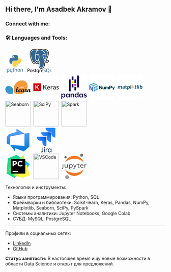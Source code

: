 ## Hi there, I'm Asadbek Akramov 👋

### Connect with me:


### 🛠️ Languages and Tools:
<div>
  <img src='https://github.com/devicons/devicon/blob/master/icons/python/python-original-wordmark.svg' title='Python', width='60', height='60'/>&nbsp;
  <img src='https://github.com/devicons/devicon/blob/master/icons/postgresql/postgresql-original-wordmark.svg' title='PostgreSQL', width='80', height='80'/>&nbsp;
</div>
<div>
  <img src='https://github.com/devicons/devicon/blob/master/icons/scikitlearn/scikitlearn-original.svg' title='Scikit-learn', width='80', height='80'/>&nbsp;
  <img src='https://github.com/devicons/devicon/blob/master/icons/keras/keras-original-wordmark.svg' title='Keras', width='80', height='80'/>&nbsp;
  <img src='https://github.com/devicons/devicon/blob/master/icons/pandas/pandas-original-wordmark.svg' title='Pandas', width='80', height='80'/>&nbsp;
  <img src='https://github.com/devicons/devicon/blob/master/icons/numpy/numpy-original-wordmark.svg' title='NumPy', width='80', height='80'/>&nbsp;
  <img src='https://github.com/devicons/devicon/blob/master/icons/matplotlib/matplotlib-original-wordmark.svg' title='Matplotlib', width='80', height='80'/>&nbsp;
  <img src='https://seaborn.pydata.org/_images/logo-tall-lightbg.svg' title='Seaborn', width='80', height='80'/>&nbsp;
  <img src='https://upload.wikimedia.org/wikipedia/commons/b/b2/SCIPY_2.svg' title='SciPy', width='80', height='80'/>&nbsp;
  <img src='https://upload.wikimedia.org/wikipedia/commons/f/f3/Apache_Spark_logo.svg' title='Spark', width='80', height='80'/>&nbsp;
</div>
<div>
  <img src='https://github.com/devicons/devicon/blob/master/icons/azuredevops/azuredevops-original.svg' title='AzureDevOps', width='80', height='80'/>&nbsp;
  <img src='https://github.com/devicons/devicon/blob/master/icons/jira/jira-original-wordmark.svg' title='Jira', width='80', height='80'/>&nbsp;
</div>
<div>
  <img src='https://github.com/devicons/devicon/blob/master/icons/pycharm/pycharm-original.svg' title='PyCharm', width='80', height='80'/>&nbsp;
  <img src='https://upload.wikimedia.org/wikipedia/commons/9/9a/Visual_Studio_Code_1.35_icon.svg' title='VSCode', width='80', height='80'/>&nbsp;
  <img src='https://github.com/devicons/devicon/blob/master/icons/jupyter/jupyter-original-wordmark.svg' title='Jupyter', width='80', height='80'/>&nbsp;
</div>



Технологии и инструменты:

- Языки программирования: Python, SQL
- Фреймворки и библиотеки: Scikit-learn, Keras, Pandas, NumPy, Matplotlib, Seaborn, SciPy, PySpark
- Системы аналитики: Jupyter Notebooks, Google Colab
- СУБД: MySQL, PostgreSQL

---

Профили в социальных сетях:

- [LinkedIn](https://www.linkedin.com/in/asadbek-akramov-profile/)
- [GitHub](https://github.com/Asadbek19/)

**Статус занятости:** В настоящее время ищу новые возможности в области Data Science и открыт для предложений.

<!--
**Asadbek19/Asadbek19** is a ✨ _special_ ✨ repository because its `README.md` (this file) appears on your GitHub profile.

Here are some ideas to get you started:

- 🔭 I’m currently working on ...
- 🌱 I’m currently learning ...
- 👯 I’m looking to collaborate on ...
- 🤔 I’m looking for help with ...
- 💬 Ask me about ...
- 📫 How to reach me: ...
- 😄 Pronouns: ...
- ⚡ Fun fact: ...
-->
